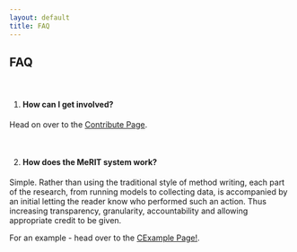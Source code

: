 ```yaml
---
layout: default
title: FAQ
---
```



<h2>FAQ</h2>

<br>

1. <h4> How can I get involved? </h4>

Head on over to the [Contribute Page](https://eivimeycook.github.io/MeRIT/Contribute.html).

<br>

2. <h4> How does the MeRIT system work? </h4>

Simple. Rather than using the traditional style of method writing, each part of the research, from running models to collecting data, is accompanied by an initial letting the reader know who performed such an action. Thus increasing transparency, granularity, accountability and allowing appropriate credit to be given.

For an example - head over to the [CExample Page!](https://eivimeycook.github.io/MeRIT/Community_Examples.html).

<br>

